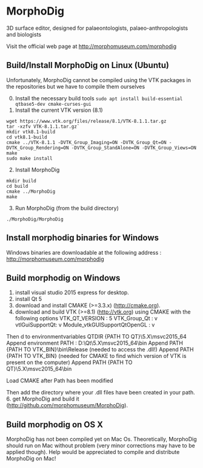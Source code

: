 # MorphoDig
3D surface editor, designed for palaeontologists, palaeo-anthropologists and biologists

Visit the official web page at http://morphomuseum.com/morphodig


## Build/Install MorphoDig on Linux (Ubuntu)

Unfortunately, MorphoDig cannot be compiled using the VTK packages in the repositories but we have to compile them ourselves

0. Install the necessary build tools
`sudo apt install build-essential qtbase5-dev cmake-curses-gui`
1. Install the current VTK version (8.1)
```
wget https://www.vtk.org/files/release/8.1/VTK-8.1.1.tar.gz
tar -xzfv VTK-8.1.1.tar.gz`
mkdir vtk8.1-build
cd vtk8.1-build
cmake ../VTK-8.1.1 -DVTK_Group_Imaging=ON -DVTK_Group_Qt=ON -DVTK_Group_Rendering=ON -DVTK_Group_StandAlone=ON -DVTK_Group_Views=ON
make 
sudo make install
```
2. Install MorphoDig
``` 
mkdir build
cd build
cmake ../MorphoDig
make
```
3. Run MorphoDig (from the build directory)
```
./MorphoDig/MorphoDig
```
    
   
## Install morphodig binaries for Windows 

Windows binaries are downloadable at the following address : http://morphomuseum.com/morphodig 
  
## Build morphodig on Windows
1.  install visual studio 2015 express for desktop.
2.  install Qt 5
4.  download and install CMAKE (>=3.3.x) (http://cmake.org).
5.  download and build VTK (>=8.1) (http://vtk.org) using CMAKE with the following options
VTK_QT_VERSION : 5
VTK_Group_Qt : v
vtlGuiSupportQt: v
Module_vtkGUISupportQtOpenGL : v

Then d to environmentvariables QTDIR {PATH TO QT}\5.X\msvc2015_64
Append environment PATH : D:\Qt\5.X\msvc2015_64\bin
Append PATH {PATH TO VTK_BIN}\bin\Release (needed to access the .dll!)
Append PATH {PATH TO VTK_BIN} (needed for CMAKE to find which version of VTK is present on the computer)
Append PATH {PATH TO QT}\5.X\msvc2015_64\bin 

Load CMAKE after Path has been modified


Then add the directory where your .dll files have been created in your path.
6.  get MorphoDig and build it (http://github.com/morphomuseum/MorphoDig). 

## Build morphodig on OS X

MorphoDig has not been compiled yet on Mac Os. Theoretically, MorphoDig should run on Mac without problem (very minor corrections may have to be applied though). Help would be appreciated to compile and distribute MorphoDig on Mac!
    
    
